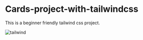 
# Cards-project-with-tailwindcss

This is a beginner friendly tailwind css project. 

![tailwind](https://user-images.githubusercontent.com/72425181/126331347-b5a1e044-1ef3-4831-9850-51aa2ad9a128.png)
